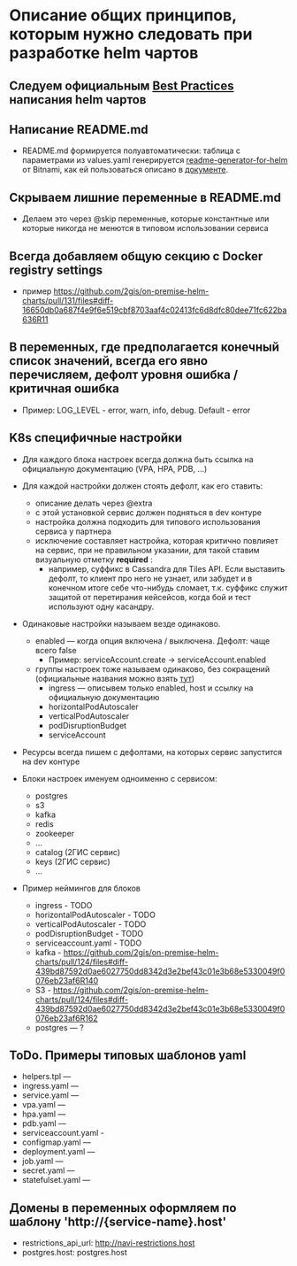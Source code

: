 # Описание общих принципов, которым нужно следовать при разработке helm чартов

## Следуем официальным [Best Practices](https://helm.sh/docs/chart_best_practices/templates/#structure-of-templates) написания helm чартов

## Написание README.md 

* README.md формируется полуавтоматически: таблица с параметрами из values.yaml генерируется [readme-generator-for-helm](https://github.com/bitnami-labs/readme-generator-for-helm) от Bitnami, как ей пользоваться описано в [документе](https://docs.google.com/document/d/1iEPG8tcCYu9q5iZssTAPOd43xh8uCQhNXyXhFPUTir8/edit).

## Скрываем лишние переменные в README.md 

* Делаем это через @skip переменные, которые константные или которые никогда не менются в типовом использовании сервиса

## Всегда добавляем общую секцию с Docker registry settings

* пример https://github.com/2gis/on-premise-helm-charts/pull/131/files#diff-16650db0a687f4e9f6e519cbf8703aaf4c02413fc6d8dfc80dee71fc622ba636R11

## В переменных, где предполагается конечный список значений, всегда его явно перечисляем, дефолт уровня ошибка / критичная ошибка
* Пример: LOG_LEVEL - error, warn, info, debug. Default - error

## K8s специфичные настройки

* Для каждого блока настроек всегда должна быть ссылка на официальную документацию (VPA, HPA, PDB, ...) 

* Для каждой настройки должен стоять дефолт, как его ставить:
  * описание делать через @extra
  * с этой установкой сервис должен подняться в dev контуре
  * настройка должна подходить для типового использования сервиса у партнера
  * исключение составляет настройка, которая критично повлияет на сервис, при не правильном указании, для такой ставим визуальную отметку **required** : 
     * например, суффикс в Cassandra для Tiles API. Если выставить дефолт, то клиент про него не узнает, или забудет и в конечном итоге себе что-нибудь сломает, т.к. суффикс служит защитой от перетирания кейсейсов, когда бой и тест используют одну касандру.

* Одинаковые настройки называем везде одинаково.
  * enabled — когда опция включена / выключена. Дефолт: чаще всего false
    * Пример: serviceAccount.create → serviceAccount.enabled 
  * группы настроек тоже называем одинаково, без сокращений (официальные названия можно взять [тут](https://github.com/helm/helm/blob/main/pkg/releaseutil/kind_sorter.go#L72))
    * ingress — описывем только enabled, host и cсылку на официальную документацию
    * horizontalPodAutoscaler
    * verticalPodAutoscaler
    * podDisruptionBudget
    * serviceAccount

* Ресурсы всегда пишем с дефолтами, на которых сервис запустится на dev контуре
* Блоки настроек именуем одноименно с сервисом:
  * postgres
  * s3
  * kafka
  * redis
  * zookeeper
  * ...
  * catalog (2ГИС сервис) 
  * keys (2ГИС сервис)
  * ...
  
* Пример неймингов для блоков
  * ingress - TODO
  * horizontalPodAutoscaler - TODO
  * verticalPodAutoscaler - TODO
  * podDisruptionBudget - TODO
  * serviceaccount.yaml - TODO
  * kafka - https://github.com/2gis/on-premise-helm-charts/pull/124/files#diff-439bd87592d0ae6027750dd8342d3e2bef43c01e3b68e5330049f0076eb23af6R140 
  * S3 - https://github.com/2gis/on-premise-helm-charts/pull/124/files#diff-439bd87592d0ae6027750dd8342d3e2bef43c01e3b68e5330049f0076eb23af6R162  
  * postgres — ?

## ToDo. Примеры типовых шаблонов yaml

* helpers.tpl —  
* ingress.yaml —
* service.yaml  — 
* vpa.yaml  — 
* hpa.yaml — 
* pdb.yaml — 
* serviceaccount.yaml - 
* configmap.yaml — 
* deployment.yaml — 
* job.yaml — 
* secret.yaml —
* statefulset.yaml — 

## Домены в переменных оформляем по шаблону 'http://{service-name}.host'

  * restrictions_api_url: http://navi-restrictions.host
  * postgres.host: postgres.host 
